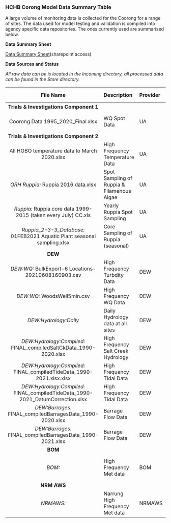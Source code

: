 
### HCHB Corong Model Data Summary Table
A large volume of monitoring data is collected for the Coorong for a range of sites. The data used for model testing and validation is compiled into agency specific data repositories. The ones currently used are summarised below.


**Data Summary Sheet**

[Data Summary Sheet](https://sagov.sharepoint.com/:x:/r/teams/HCHBTIDataMgtandIntegration/Shared%20Documents/General/Coorong_Data_Summary.xlsx?d=weadc920cbd1445069975d2e8752aef09&csf=1&web=1&e=CGoQgO)(sharepoint access)



**Data Sources and Status**

*All raw data can be is located in the Incoming directory, all processed data can be found in the Store directory.*


| File Name | Description | Provider  | Provider Code | Date Range | Imported | Store |
|:---------:|:------------|:--------|:------------|:----------:|:--------:|:--------:|
|**Trials & Investigations Component 1**|
| Coorong Data 1995_2020_Final.xlsx | WQ Spot Data | UA | UA Collated | 1998 - 2019 | Yes |_hydro:_ UA_compiled_wq.mat|
|**Trials & Investigations Component 2**|
| All HOBO temperature data to March 2020.xlsx| High Frequency Temperature Data | UA | UA Logger | 2019 - 2020 | Yes |_hydro:_ UA_temperature_loggers.mat |
| _ORH Ruppia:_ Ruppia 2016 data.xlsx | Spot Sampling of Ruppia & Filamenous Algae | UA | UA Puppia ORH | 2016 | Pending | |
| _Ruppia:_ Ruppia core data 1999-2015 (taken every July) CC.xls | Yearly Ruppia Spot Sampling | UA | UA Ruppia Hist | 1999 - 2015 | Pending | |
|_Ruppia_2-3-3_Database:_ 01FEB2021 Aquatic Plant seasonal sampling.xlsx | Core Sampling of Ruppia (seasonal) | UA | UA Ruppia T&I | 2020 | Pending | |
|**DEW**|
| _DEW:WQ:_ BulkExport-6 Locations-20210608160903.csv| High Frequency Turbdity Data| DEW | DEW Turb | 2009 - 2021 | Yes |_hydro:_ dew_turbidity.mat  |
| _DEW:WQ:_ WoodsWell5min.csv| High Frequency WQ Data| DEW | DEW Sonde | 2009 - 2021 | Pending | |
| _DEW:Hydrology:Daily_| Daily Hydrology data at all sites | DEW | DEW | 1990 - 2021 | Yes |_hydro:_ dew_daily.mat |
| _DEW:Hydrology:Compiled:_ FINAL_compiledSaltCkData_1990-2020.xlsx| High Frequency Salt Creek Hydrology | DEW | DEW SC | 1990 - 2021 | Pending | |
| _DEW:Hydrology:Compiled:_ FINAL_compiledTideData_1990-2021.xlsx.xlsx| High Frequency Tidal Data | DEW | DEW TIDE | 1990 - 2021 | TBD | |
| _DEW:Hydrology:Compiled:_ FINAL_compiledTideData_1990-2021_DatumCorrection.xlsx| High Frequency Tidal Data | DEW | DEW TIDE | 1990 - 2021 | Pending | |
| _DEW:Barrages:_ FINAL_compiledBarragesData_1990-2020.xlsx| Barrage Flow Data | DEW | DEW BAR | 1990 - 2020 | Pending | |
| _DEW:Barrages:_ FINAL_compiledBarragesData_1990-2021.xlsx| Barrage Flow Data | DEW | DEW BAR | 1990 - 2021 | Pending | |
|**BOM**|
|_BOM:_ | High Frequency Met data | BOM | BOM | Pre 1960 - 2021 | Yes | _metocean:_ bom_metdata_sorted.mat |
|**NRM AWS**|
|_NRMAWS:_ | Narrung High Frequency Met data | NRMAWS | NRMAWS | 2016 - 2021 | Yes | _metocean:_ aws_metdata.mat |

